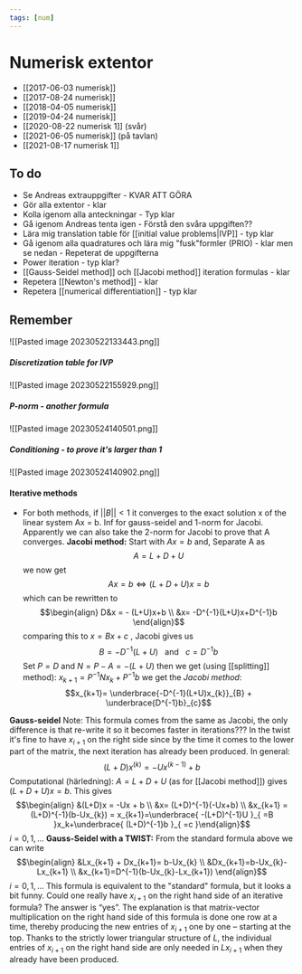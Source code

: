 ```yaml
---
tags: [num]
---
```

# Numerisk extentor

- [[2017-06-03 numerisk]]
- [[2017-08-24 numerisk]]
- [[2018-04-05 numerisk]]
- [[2019-04-24 numerisk]]
- [[2020-08-22 numerisk 1]] (svår)
- [[2021-06-05 numerisk]] (på tavlan)
- [[2021-08-17 numerisk 1]]


## To do
- Se Andreas extrauppgifter - KVAR ATT GÖRA
- Gör alla extentor - klar
- Kolla igenom alla anteckningar - Typ klar
- Gå igenom Andreas tenta igen
		- Förstå den svåra uppgiften??
- Lära mig translation table för [[initial value problems|IVP]] - typ klar
- Gå igenom alla quadratures och lära mig "fusk"formler (PRIO) - klar men se nedan
		  - Repeterat de uppgifterna 
- Power iteration - typ klar?
- [[Gauss-Seidel method]] och [[Jacobi method]] iteration formulas - klar
- Repetera [[Newton's method]] - klar
- Repetera [[numerical differentiation]] - typ klar

## Remember
![[Pasted image 20230522133443.png]]

##### Discretization table for IVP
![[Pasted image 20230522155929.png]]

##### P-norm - another formula
![[Pasted image 20230524140501.png]]

##### Conditioning - to prove it's larger than 1
![[Pasted image 20230524140902.png]]

#### Iterative methods
- For both methods, if $\lvert \lvert B \rvert \rvert < 1$ it converges to the exact solution x of the linear system Ax = b. Inf for gauss-seidel and 1-norm for Jacobi. Apparently we can also take the 2-norm for Jacobi to prove that A converges. 
**Jacobi method:**
Start with $Ax = b$ and,
Separate A as $$A = L + D + U$$
we now get $$Ax = b \Leftrightarrow (L+D+U)x =b$$which can be rewritten to $$\begin{align} D&x = - (L+U)x+b \\ &x= -D^{-1}(L+U)x+D^{-1}b \end{align}$$comparing this to $x=Bx+c$ , Jacobi gives us $$B=-D^{-1}(L+U) \ \ \text{ and } \ \ c=D^{-1}b$$
Set $P = D$ and $N = P-A = -(L+U)$ then we get (using [[splitting]] method): $x_{k+1} = P^{-1}Nx_{k}+P^{-1}b$
we get the *Jacobi method*: $$x_{k+1}= \underbrace{-D^{-1}(L+U)x_{k}}_{B} + \underbrace{D^{-1}b}_{c}$$

**Gauss-seidel**
Note: This formula comes from the same as Jacobi, the only difference is that re-write it so it becomes faster in iterations??? In the twist it's fine to have $x_{i+1}$ on the right side since by the time it comes to the lower part of the matrix, the next iteration has already been produced.
In general:
$$(L+D)x^{(k)} = -Ux^{(k-1)} + b$$
Computational (härledning): $A=L+D+U$ (as for [[Jacobi method]]) gives $(L+D+U)x = b$. This gives $$\begin{align} &(L+D)x = -Ux + b \\ &x= (L+D)^{-1}(-Ux+b) \\ &x_{k+1} = (L+D)^{-1}(b-Ux_{k}) = x_{k+1}=\underbrace{ -(L+D)^{-1}U }_{ =B }x_k+\underbrace{ (L+D)^{-1}b }_{ =c }\end{align}$$ $i=0,1,...$
**Gauss-Seidel with a TWIST:**
From the standard formula above we can write $$\begin{align} &Lx_{k+1} + Dx_{k+1}= b-Ux_{k} \\ &Dx_{k+1}=b-Ux_{k}-Lx_{k+1} \\ &x_{k+1}=D^{-1}(b-Ux_{k}-Lx_{k+1}) \end{align}$$$i=0,1,...$
This formula is equivalent to the "standard" formula, but it looks a bit funny. Could one really have $x_{i+1}$ on the right hand side of an iterative formula? The answer is “yes”. The explanation is that matrix-vector multiplication on the right hand side of this formula is done one row at a time, thereby producing the new entries of $x_{i+1}$ one by one – starting at the top. Thanks to the strictly lower triangular structure of $L$, the individual entries of $x_{i+1}$ on the right hand side are only needed in $Lx_{i+1}$ when they already have been produced.